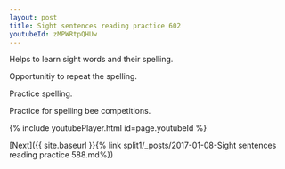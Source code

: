 ```yaml
---
layout: post
title: Sight sentences reading practice 602
youtubeId: zMPWRtpQHUw
---
```

 
 
Helps to learn sight words and their spelling.

Opportunitiy to repeat the spelling. 

Practice spelling. 
 
Practice for spelling bee competitions. 
 
{% include youtubePlayer.html id=page.youtubeId %}
 
 

[Next]({{ site.baseurl }}{% link  split1/_posts/2017-01-08-Sight sentences reading practice 588.md%})
 
